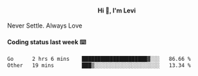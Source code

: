 <h4 style="text-align: center;">Hi 👋, I'm Levi</h4>  Never Settle. Always Love
<!---<img align="right" alt="Coding" width="300" src="https://i.pinimg.com/originals/81/17/8b/81178b47a8598f0c81c4799f2cdd4057.gif"></p> --->

#### Coding status last week ⌨️

<!--START_SECTION:waka-->

```txt
Go      2 hrs 6 mins    █████████████████████▓░░░   86.66 %
Other   19 mins         ███▒░░░░░░░░░░░░░░░░░░░░░   13.34 %
```

<!--END_SECTION:waka-->
